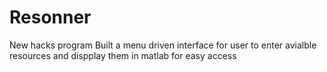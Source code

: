 # Resonner
New hacks program
Built a menu driven interface for user to enter avialble resources and dispplay them in matlab for easy access

